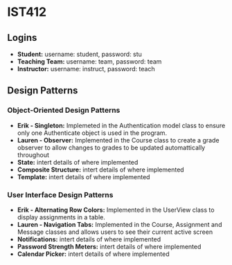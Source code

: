 # IST412

## Logins

- **Student:** username: student, password: stu
- **Teaching Team:** username: team, password: team
- **Instructor:** username: instruct, password: teach

## Design Patterns

### Object-Oriented Design Patterns

- **Erik - Singleton:** Implemeted in the Authentication model class to ensure only one Authenticate object is used in the program.
- **Lauren - Observer:** Implemented in the Course class to create a grade observer to allow changes to grades to be updated automattically throughout
- **State:** intert details of where implemented
- **Composite Structure:** intert details of where implemented
- **Template:** intert details of where implemented

### User Interface Design Patterns

- **Erik - Alternating Row Colors:** Implemented in the UserView class to display assignments in a table.
- **Lauren - Navigation Tabs:** Implemented in the Course, Assignment and Message classes and allows users to see their current active screen
- **Notifications:** intert details of where implemented
- **Password Strength Meters:** intert details of where implemented
- **Calendar Picker:** intert details of where implemented

